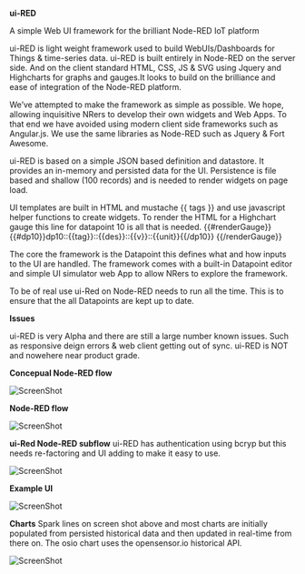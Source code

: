 **ui-RED**

A simple Web UI framework for the brilliant Node-RED IoT platform

ui-RED is light weight framework used to build WebUIs/Dashboards for Things & time-series data.
ui-RED is built entirely in Node-RED on the server side. And on the client standard HTML, CSS, JS & SVG using Jquery and Highcharts for graphs and gauges.It looks to build on the brilliance and ease of integration of the Node-RED platform.

We’ve attempted to make the framework as simple as possible.
We hope, allowing inquisitive NRers to develop their own widgets and Web Apps.
To that end we have avoided using modern client side frameworks such as Angular.js.
We use the same libraries as Node-RED such as Jquery & Fort Awesome.

ui-RED is based on a simple JSON based definition and datastore.
It provides an in-memory and persisted data for the UI.
Persistence is file based and shallow (100 records) and is needed to render widgets on page load.
 
UI templates are built in HTML and  mustache {{ tags }} and use javascript helper functions to create widgets.
To render the HTML for a Highchart gauge this line for datapoint 10 is all that is needed.
{{#renderGauge}}{{#dp10}}dp10::{{tag}}::{{des}}::{{v}}::{{unit}}{{/dp10}} {{/renderGauge}}

The core the framework is the Datapoint this defines what and how inputs to the UI are handled.
The framework comes with a built-in Datapoint editor and simple UI simulator web App to allow NRers to explore the framework.

To be of real use ui-Red on Node-RED needs to run all the time.
This is to ensure that the all Datapoints are kept up to date. 

**Issues**

ui-RED is very Alpha and there are still a large number known issues.
Such as responsive deign errors & web client getting out of sync.
ui-RED is NOT and nowehere near product grade.

**Concepual Node-RED flow**

![ScreenShot](https://github.com/industrialinternet/ui-RED/blob/master/ui-red-v001.png)

**Node-RED flow**

![ScreenShot](https://github.com/industrialinternet/ui-RED/blob/master/ui-red-nr-flow.png)

**ui-Red Node-RED subflow**  ui-RED has authentication using bcryp but this needs re-factoring and UI adding to make it easy to use.

![ScreenShot](https://github.com/industrialinternet/ui-RED/blob/master/ui-red-subflow.png)

**Example UI**

![ScreenShot](https://github.com/industrialinternet/ui-RED/blob/master/ui-red.png)

**Charts**  Spark lines on screen shot above and most charts are initially populated from persisted historical data and then updated in real-time from there on. The osio chart uses the opensensor.io historical API.

![ScreenShot](https://github.com/industrialinternet/ui-RED/blob/master/uired-osio-hist.png)

